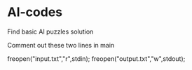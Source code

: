 # AI-codes
Find basic AI puzzles solution 

Comment out these two lines in main

freopen("input.txt","r",stdin);
freopen("output.txt","w",stdout);
